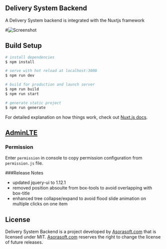 Delivery System Backend
------------------------------------------------

A Delivery System backend is integrated with the Nuxtjs framework

#![Screenshot](https://adminlte.io/AdminLTE3.png)

## Build Setup

```bash
# install dependencies
$ npm install

# serve with hot reload at localhost:3000
$ npm run dev

# build for production and launch server
$ npm run build
$ npm run start

# generate static project
$ npm run generate
```

For detailed explanation on how things work, check out [Nuxt.js docs](https://nuxtjs.org).

## [AdminLTE](https://github.com/ColorlibHQ/AdminLTE)

### Permission
Enter ``permission`` in console to copy permission configuration from `permission.js` file.

###Release Notes

- updated jquery-ui to 1.12.1
- removed position absoulte from box-tools to avoid overlapping with box-title
- enhanced tree collapse/expand to avoid flood slide animation on multiple clicks on one item


## License

Delivery System Backend is a project developed by [Asorasoft.com](http://asorasoft.com) that is licensed under MIT. [Asorasoft.com](http://asorasoft.com) reserves the right to change the license of future releases.
